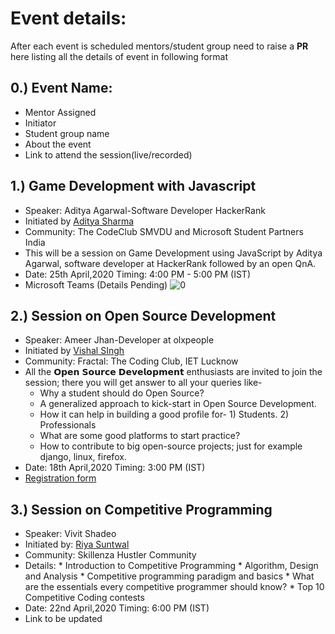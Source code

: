 # Event details:
After each event is scheduled mentors/student group need to raise a **PR** here listing all the details of event in following format

## 0.) Event Name:
- Mentor Assigned
- Initiator
- Student group name
- About the event
- Link to attend the session(live/recorded)

## 1.) Game Development with Javascript
- Speaker: Aditya Agarwal-Software Developer HackerRank
- Initiated by [Aditya Sharma](https://github.com/sharmaaditya570191) 
- Community: The CodeClub SMVDU and Microsoft Student Partners India
- This will be a session on Game Development using JavaScript by Aditya Agarwal, software developer at HackerRank followed by an open QnA. 
- Date: 25th April,2020 Timing: 4:00 PM - 5:00 PM (IST)
- Microsoft Teams (Details Pending)
![0](https://user-images.githubusercontent.com/33570551/79624769-97ed7380-8141-11ea-814d-89e8c697c5e9.jpg)

## 2.) Session on Open Source Development
- Speaker: Ameer Jhan-Developer at olxpeople
- Initiated by [Vishal SIngh](https://github.com/singhv1shal)
- Community: Fractal: The Coding Club, IET Lucknow 
- All the 𝗢𝗽𝗲𝗻 𝗦𝗼𝘂𝗿𝗰𝗲 𝗗𝗲𝘃𝗲𝗹𝗼𝗽𝗺𝗲𝗻𝘁 enthusiasts are invited to join the session; there you will get answer to all your queries like-
    * Why a student should do Open Source?
    * A generalized approach to kick-start in Open Source Development.
    * How it can help in building a good profile for- 1) Students.  2) Professionals
    * What are some good platforms to start practice?
    * How to contribute to big open-source  projects; just for example django, linux, firefox.
- Date: 18th April,2020 Timing: 3:00 PM (IST)
- [Registration form](https://forms.gle/6AydBeGHEKn9C3JL7)

## 3.) Session on Competitive Programming
- Speaker: Vivit Shadeo
- Initiated by: [Riya Suntwal](https://github.com/carrisunrio)
- Community: Skillenza Hustler Community
- Details:
      * Introduction to Competitive Programming
      * Algorithm, Design and Analysis
      * Competitive programming paradigm and basics
      * What are the essentials every competitive programmer should know?
      * Top 10 Competitive Coding contests
- Date: 22nd April,2020 Timing: 6:00 PM (IST)
- Link to be updated

